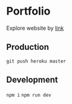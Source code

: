 # Portfolio

Explore website by [link](simple-games.fun)

## Production

```git push heroku master```

## Development

```npm i```
```npm run dev```